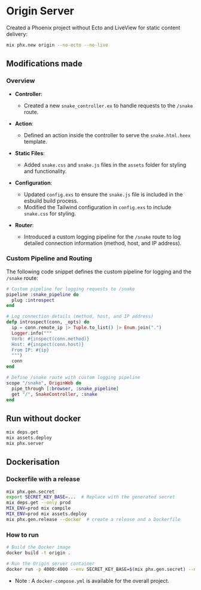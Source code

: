 # Origin Server

Created a Phoenix project without Ecto and LiveView for static content delivery:

```bash
mix phx.new origin --no-ecto --no-live
```

## Modifications made

### Overview

- **Controller**:
  - Created a new `snake_controller.ex` to handle requests to the `/snake` route.
  
- **Action**:
  - Defined an action inside the controller to serve the `snake.html.heex` template.
  
- **Static Files**:
  - Added `snake.css` and `snake.js` files in the `assets` folder for styling and functionality.
  
- **Configuration**:
  - Updated `config.exs` to ensure the `snake.js` file is included in the esbuild build process.
  - Modified the Tailwind configuration in `config.exs` to include `snake.css` for styling.
  
- **Router**:
  - Introduced a custom logging pipeline for the `/snake` route to log detailed connection information (method, host, and IP address).
  
### Custom Pipeline and Routing

The following code snippet defines the custom pipeline for logging and the `/snake` route:

```elixir
# Custom pipeline for logging requests to /snake
pipeline :snake_pipeline do
  plug :introspect
end

# Log connection details (method, host, and IP address)
defp introspect(conn, _opts) do
  ip = conn.remote_ip |> Tuple.to_list() |> Enum.join(".")
  Logger.info("""
  Verb: #{inspect(conn.method)}
  Host: #{inspect(conn.host)}
  From IP: #{ip}
  """)
  conn
end

# Define /snake route with custom logging pipeline
scope "/snake", OriginWeb do
  pipe_through [:browser, :snake_pipeline]
  get "/", SnakeController, :snake
end
```

## Run without docker

```bash
mix deps.get
mix assets.deploy
mix phx.server
```

## Dockerisation

### Dockerfile with a release

```bash
mix phx.gen.secret
export SECRET_KEY_BASE=...  # Replace with the generated secret
mix deps.get --only prod
MIX_ENV=prod mix compile
MIX_ENV=prod mix assets.deploy
mix phx.gen.release --docker  # create a release and a Dockerfile
```

### How to run

```bash
# Build the Docker image
docker build -t origin .

# Run the Origin server container
docker run -p 4000:4000 --env SECRET_KEY_BASE=$(mix phx.gen.secret) --name origin origin
```

- Note : A `docker-compose.yml` is available for the overall project.
